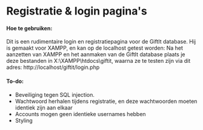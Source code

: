 # Registratie & login pagina's

#### Hoe te gebruiken:
Dit is een rudimentaire login en registratiepagina voor de GiftIt database. Hij is gemaakt voor XAMPP, en kan op de localhost getest worden: 
Na het aanzetten van XAMPP en het aanmaken van de GiftIt database plaats je deze bestanden in X:\XAMPP\htdocs\giftit, waarna ze te testen zijn via dit adres: http://localhost/giftit/login.php

#### To-do:
- Beveiliging tegen SQL injection. 
- Wachtwoord herhalen tijdens registratie, en deze wachtwoorden moeten identiek zijn aan elkaar
- Accounts mogen geen identieke usernames hebben
- Styling
